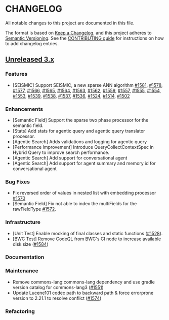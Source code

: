 # CHANGELOG
All notable changes to this project are documented in this file.

The format is based on [Keep a Changelog](https://keepachangelog.com/en/1.0.0/), and this project adheres to [Semantic Versioning](https://semver.org/spec/v2.0.0.html). See the [CONTRIBUTING guide](./CONTRIBUTING.md#Changelog) for instructions on how to add changelog entries.

## [Unreleased 3.x](https://github.com/opensearch-project/neural-search/compare/main...HEAD)

### Features

- [SEISMIC] Support SEISMIC, a new sparse ANN algorithm [#1581](https://github.com/opensearch-project/neural-search/pull/1581), [#1578](https://github.com/opensearch-project/neural-search/pull/1578), [#1577](https://github.com/opensearch-project/neural-search/pull/1577), [#1566](https://github.com/opensearch-project/neural-search/pull/1566), [#1565](https://github.com/opensearch-project/neural-search/pull/1565), [#1564](https://github.com/opensearch-project/neural-search/pull/1564), [#1563](https://github.com/opensearch-project/neural-search/pull/1563), [#1562](https://github.com/opensearch-project/neural-search/pull/1562), [#1559](https://github.com/opensearch-project/neural-search/pull/1559), [#1557](https://github.com/opensearch-project/neural-search/pull/1557), [#1555](https://github.com/opensearch-project/neural-search/pull/1555), [#1554](https://github.com/opensearch-project/neural-search/pull/1554), [#1553](https://github.com/opensearch-project/neural-search/pull/1553), [#1539](https://github.com/opensearch-project/neural-search/pull/1539), [#1538](https://github.com/opensearch-project/neural-search/pull/1538), [#1537](https://github.com/opensearch-project/neural-search/pull/1537), [#1536](https://github.com/opensearch-project/neural-search/pull/1536), [#1524](https://github.com/opensearch-project/neural-search/pull/1524), [#1514](https://github.com/opensearch-project/neural-search/pull/1514), [#1502](https://github.com/opensearch-project/neural-search/pull/1502)

### Enhancements

- [Semantic Field] Support the sparse two phase processor for the semantic field.
- [Stats] Add stats for agentic query and agentic query translator processor.
- [Agentic Search] Adds validations and logging for agentic query
- [Performance Improvement] Introduce QueryCollectContextSpec in Hybrid Query to improve search performance.
- [Agentic Search] Add support for conversational agent
- [Agentic Search] Add support for agent summary and memory id for conversational agent

### Bug Fixes
- Fix reversed order of values in nested list with embedding processor [#1570](https://github.com/opensearch-project/neural-search/pull/1570)
- [Semantic Field] Fix not able to index the multiFields for the rawFieldType [#1572](https://github.com/opensearch-project/neural-search/pull/1572).

### Infrastructure

- [Unit Test] Enable mocking of final classes and static functions ([#1528](https://github.com/opensearch-project/neural-search/pull/1528)).
- [BWC Test] Remove CodeQL from BWC's CI node to increase available disk size ([#1584](https://github.com/opensearch-project/neural-search/pull/1584))

### Documentation

### Maintenance

- Remove commons-lang:commons-lang dependency and use gradle version catalog for commons-lang3 ([#1551](https://github.com/opensearch-project/neural-search/pull/1551))
- Update Lucene101 codec path to backward path & force errorprone version to 2.21.1 to resolve conflict ([#1574](https://github.com/opensearch-project/neural-search/pull/1574))

### Refactoring
